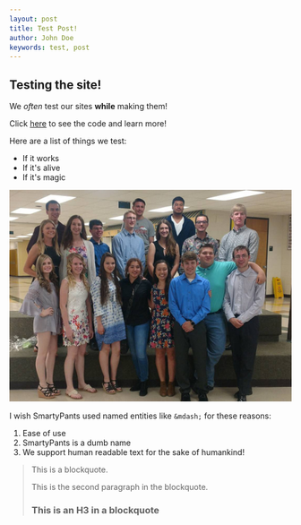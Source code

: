```yaml
---
layout: post
title: Test Post!
author: John Doe
keywords: test, post
---
```


## Testing the site!

We *often* test our sites **while** making them!

Click [here](https://raw.githubusercontent.com/sebs-scholarship/SSF-Blog/master/examples/posts/2020-04-20-Test-Post.md) to see the code and learn more!

Here are a list of things we test:
* If it works
* If it's alive
* If it's magic

[![Class of 2017](/assets/images/2017-min.jpg "Class of 2017")](https://sebsscholarship.org)

I wish SmartyPants used named entities like `&mdash;` for these reasons:
1.  Ease of use
2.  SmartyPants is a dumb name
3.  We support human readable text for the sake of humankind!

> This is a blockquote.
> 
> This is the second paragraph in the blockquote.
>
> ### This is an H3 in a blockquote